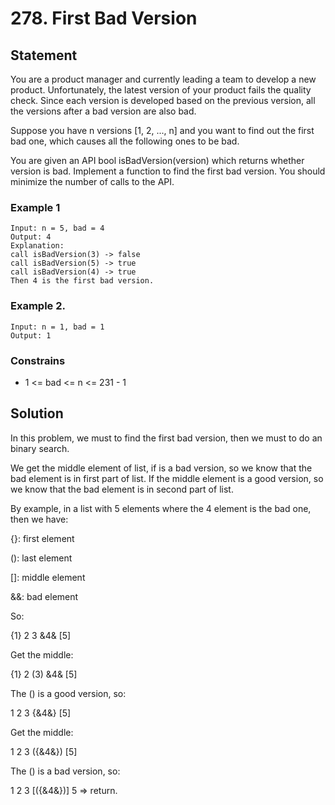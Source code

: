 # 278. First Bad Version

## Statement
You are a product manager and currently leading a team to develop a new product. Unfortunately, the latest version of your product fails the quality check. Since each version is developed based on the previous version, all the versions after a bad version are also bad.

Suppose you have n versions [1, 2, ..., n] and you want to find out the first bad one, which causes all the following ones to be bad.

You are given an API bool isBadVersion(version) which returns whether version is bad. Implement a function to find the first bad version. You should minimize the number of calls to the API.



### Example 1
```
Input: n = 5, bad = 4
Output: 4
Explanation:
call isBadVersion(3) -> false
call isBadVersion(5) -> true
call isBadVersion(4) -> true
Then 4 is the first bad version.
```

### Example 2.
```
Input: n = 1, bad = 1
Output: 1
```

### Constrains
- 1 <= bad <= n <= 231 - 1

## Solution
In this problem, we must to find the first bad version, then we must to do an binary search. 

We get the middle element of list, if is a bad version, so we know that the bad element is in first part of list. If the middle element is a good version, so we know that the bad element is in second part of list.

By example, in a list with 5 elements where the 4 element is the bad one, then we have:

{}: first element

(): last element

[]: middle element

&&: bad element

So:

{1} 2 3 &4& [5]

Get the middle:

{1} 2 (3) &4& [5]

The () is a good version, so:

1 2 3 {&4&} [5]

Get the middle:

1 2 3 ({&4&}) [5]

The () is a bad version, so:

1 2 3 [({&4&})] 5 => return.




